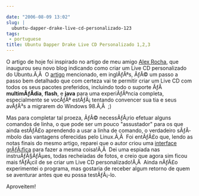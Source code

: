 ```yaml
---

date: "2006-08-09 13:02"
slug: |
  ubuntu-dapper-drake-live-cd-personalizado-123
tags:
 - portuguese
title: Ubuntu Dapper Drake Live CD Personalizado 1,2,3
---
```


O artigo de hoje foi inspirado no artigo de meu amigo [Alex
Rocha](http://alexrocha.wordpress.com/), que inaugurou seu novo blog
indicando como criar um Live CD personalizado do Ubuntu.Ã‚Â  O
[artigo](https://help.ubuntu.com/community/LiveCDCustomization/6%2e06)
mencionado, em inglÃƒÂªs, ÃƒÂ© um passo a passo bem detalhado que com
certeza vai te permitir criar um Live CD com todos os seus pacotes
preferidos, incluindo todo o suporte ÃƒÂ  **multimÃƒÂ­dia**, **flash**,
e **java** para uma experiÃƒÂªncia completa, especialmente se vocÃƒÂª
estÃƒÂ¡ tentando convencer sua tia e seus avÃƒÂ³s a migrarem do Windows
98.Ã‚Â  ;)

Mas para completar tal proeza, ÃƒÂ© necessÃƒÂ¡rio efetuar alguns
comandos de linha, o que pode ser um pouco "assustador" para os que
ainda estÃƒÂ£o aprendendo a usar a linha de comando, o verdadeiro
sÃƒÂ­mbolo das vantagens oferecidas pelo Linux.Ã‚Â  Foi entÃƒÂ£o que,
lendo as notas finais do mesmo artigo, reparei que o autor criou uma
[interface
grÃƒÂ¡fica](http://lichota.net/~krzysiek/projects/ubuntu-livecd-customization/)
para fazer a mesma coisa!Ã‚Â  Dei uma espiada nas instruÃƒÂ§ÃƒÂµes,
todas recheiadas de fotos, e creio que agora sim ficou mais fÃƒÂ¡cil de
se criar um Live CD personalizado!Ã‚Â  Ainda nÃƒÂ£o experimentei o
programa, mas gostaria de receber algum retorno de quem se aventurar
antes que eu possa testÃƒÂ¡-lo.

Aproveitem!
